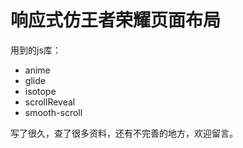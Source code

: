 # 响应式仿王者荣耀页面布局

用到的js库：

- anime
- glide
- isotope
- scrollReveal
- smooth-scroll

写了很久，查了很多资料，还有不完善的地方，欢迎留言。





